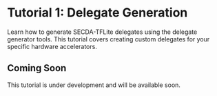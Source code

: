 # Tutorial 1: Delegate Generation

Learn how to generate SECDA-TFLite delegates using the delegate generator tools. This tutorial covers creating custom delegates for your specific hardware accelerators.

## Coming Soon

This tutorial is under development and will be available soon.
